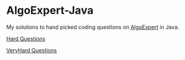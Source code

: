# AlgoExpert-Java

My solutions to hand picked coding questions on [AlgoExpert](https://www.algoexpert.io) in Java.

[Hard Questions](/src/Hard/)

[VeryHard Questions](/src/VeryHard/) 